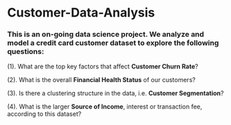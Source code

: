 # Customer-Data-Analysis

### This is an on-going data science project. We analyze and model a credit card customer dataset to explore the following questions:

(1). What are the top key factors that affect **Customer Churn Rate**?

(2). What is the overall **Financial Health Status** of our customers?

(3). Is there a clustering structure in the data, i.e. **Customer Segmentation**?

(4). What is the larger **Source of Income**, interest or transaction fee, according to this dataset?
